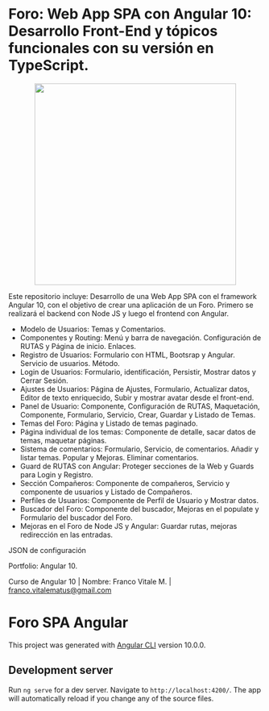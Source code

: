 # Foro: Web App SPA con Angular 10: Desarrollo Front-End y tópicos funcionales con su versión en TypeScript.

<p align="center"><img src="https://user-images.githubusercontent.com/66401629/88130018-7c15c580-cba7-11ea-8185-554107b23390.png" width="400"></p>

<p align="center">

</p>

Este repositorio incluye: Desarrollo de una Web App SPA con el framework Angular 10, con el objetivo de crear una aplicación de un Foro. Primero se realizará el backend con Node JS y luego el frontend con Angular.

- Modelo de Usuarios: Temas y Comentarios.
- Componentes y Routing: Menú y barra de navegación. Configuración de RUTAS y Página de inicio. Enlaces.
- Registro de Usuarios: Formulario con HTML, Bootsrap y Angular. Servicio de usuarios. Método.
- Login de Usuarios: Formulario, identificación, Persistir, Mostrar datos y Cerrar Sesión.
- Ajustes de Usuarios: Página de Ajustes, Formulario, Actualizar datos, Editor de texto enriquecido, Subir y mostrar avatar desde el front-end.
- Panel de Usuario: Componente, Configuración de RUTAS, Maquetación, Componente, Formulario, Servicio, Crear, Guardar y Listado de Temas.
- Temas del Foro: Página y Listado de temas paginado.
- Página individual de los temas: Componente de detalle, sacar datos de temas, maquetar páginas.
- Sistema de comentarios: Formulario, Servicio, de comentarios. Añadir y listar temas. Popular y Mejoras. Eliminar comentarios.
- Guard de RUTAS con Angular: Proteger secciones de la Web y Guards para Login y Registro.
- Sección Compañeros: Componente de compañeros, Servicio y componente de usuarios y Listado de Compañeros.
- Perfiles de Usuarios: Componente de Perfil de Usuario y Mostrar datos.
- Buscador del Foro: Componente del buscador, Mejoras en el populate y Formulario del buscador del Foro.
- Mejoras en el Foro de Node JS y Angular: Guardar rutas, mejoras redirección en las entradas.


JSON de configuración

Portfolio: Angular 10.

Curso de Angular 10 | Nombre: Franco Vitale M. | franco.vitalematus@gmail.com

# Foro SPA Angular

This project was generated with [Angular CLI](https://github.com/angular/angular-cli) version 10.0.0.

## Development server

Run `ng serve` for a dev server. Navigate to `http://localhost:4200/`. The app will automatically reload if you change any of the source files.

